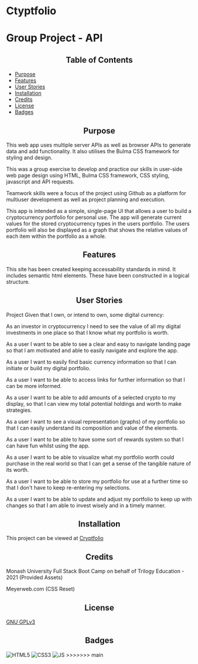 # Ctyptfolio

# Group Project - API

<h2 style="text-align:center"> Table of Contents </h2>

- [Purpose](#Purpose)
- [Features](#Features)
- [User Stories](#Stories)
- [Installation](#Installation)
- [Credits](#Credits)
- [License](#License)
- [Badges](#Badges)



## <h2 style="text-align:center" id="purpose">Purpose</h2>

This web app uses multiple server APIs as well as browser APIs to generate data and add functionality. It also utilises the Bulma CSS framework for styling and design.

This was a group exercise to develop and practice our skills in user-side web page design using HTML, Bulma CSS framework, CSS styling, javascript and API requests. 

Teamwork skills were a focus of the project using Github as a platform for multiuser development as well as project planning and execution.

This app is intended as a simple, single-page UI that allows a user to build a cryptocurrency portfolio for personal use. The app will generate current values for the stored cryptocurrency types in the users portfolio. The users portfolio will also be displayed as a graph that shows the relative values of each item within the portfolio as a whole.


## <h2 style="text-align:center" id="features">Features</h2>
This site has been created keeping accessability standards in mind.
It includes semantic html elements. These have been constructed in a logical structure. 

## <h2 style="text-align:center" id="Stories">User Stories</h2>
Project
Given that I own, or intend to own, some digital currency:

As an investor in cryptocurrency I need to see the value of all my digital investments in one place so that I know what my portfolio is worth.

As a user I want to be able to see a clear and easy to navigate landing page so that I am motivated and able to easily navigate and explore the app.

As a user I want to easily find basic currency information so that I can initiate or build my digital portfolio.

As a user I want to be able to access links for further information so that I can be more informed.

As a user I want to be able to add amounts of a selected crypto to my display, so that I can view my total potential holdings and worth to make strategies.

As a user I want to see a visual representation (graphs) of my portfolio so that I can easily understand its composition and value of the elements.

As a user I want to be able to have some sort of rewards system so that I can have fun whilst using the app.

As a user I want to be able to visualize what my portfolio worth could purchase in the real world so that I can get a sense of the tangible nature of its worth.

As a user I want to be able to store my portfolio for use at a further time so that I don't have to keep re-entering my selections.

As a user I want to be able to update and adjust my portfolio to keep up with changes so that I am able to invest wisely and in a timely manner.


## <h2 style="text-align:center" id="installation">Installation</h2> 
This project can be viewed at [Cryptfolio](https://lallender.github.io/Cryptfolio/)


## <h2 style="text-align:center" id="credits"> Credits</h2>
Monash University Full Stack Boot Camp on behalf of Trilogy Education - 2021 (Provided Assets)

Meyerweb.com (CSS Reset)

## <h2 style="text-align:center">License</h2>
[GNU GPLv3](https://choosealicense.com/licenses/gpl-3.0/)

## <h2 style="text-align:center">Badges</h2>

<img alt="HTML5" src="https://img.shields.io/badge/html5-%23E34F26.svg?style=for-the-badge&logo=html5&logoColor=white"/>
<img alt="CSS3" src="https://img.shields.io/badge/css3-%231572B6.svg?style=for-the-badge&logo=css3&logoColor=white"/>
<img alt="JS" src="https://img.shields.io/badge/JavaScript-F7DF1E?style=for-the-badge&logo=javascript&logoColor=black"/>
>>>>>>> main
